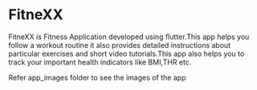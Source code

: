 # FitneXX

FitneXX is Fitness Application developed using flutter.This app helps you follow a workout routine it also provides detailed instructions about particular exercises and short video tutorials.This app also helps you to track your important health indicators like BMI,THR etc.

Refer app_images folder to see the images of the app

